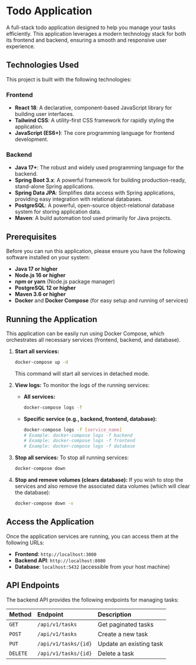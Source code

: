 # Todo Application

A full-stack todo application designed to help you manage your tasks efficiently. This application leverages a modern technology stack for both its frontend and backend, ensuring a smooth and responsive user experience.

## Technologies Used

This project is built with the following technologies:

### Frontend

* **React 18**: A declarative, component-based JavaScript library for building user interfaces.
* **Tailwind CSS**: A utility-first CSS framework for rapidly styling the application.
* **JavaScript (ES6+)**: The core programming language for frontend development.

### Backend

* **Java 17+**: The robust and widely used programming language for the backend.
* **Spring Boot 3.x**: A powerful framework for building production-ready, stand-alone Spring applications.
* **Spring Data JPA**: Simplifies data access with Spring applications, providing easy integration with relational databases.
* **PostgreSQL**: A powerful, open-source object-relational database system for storing application data.
* **Maven**: A build automation tool used primarily for Java projects.

## Prerequisites

Before you can run this application, please ensure you have the following software installed on your system:

* **Java 17 or higher**
* **Node.js 16 or higher**
* **npm or yarn** (Node.js package manager)
* **PostgreSQL 12 or higher**
* **Maven 3.6 or higher**
* **Docker** and **Docker Compose** (for easy setup and running of services)

## Running the Application

This application can be easily run using Docker Compose, which orchestrates all necessary services (frontend, backend, and database).

1.  **Start all services:**
    ```bash
    docker-compose up -d
    ```
    This command will start all services in detached mode.

2.  **View logs:**
    To monitor the logs of the running services:

    * **All services:**
        ```bash
        docker-compose logs -f
        ```
    * **Specific service (e.g., backend, frontend, database):**
        ```bash
        docker-compose logs -f [service_name]
        # Example: docker-compose logs -f backend
        # Example: docker-compose logs -f frontend
        # Example: docker-compose logs -f database
        ```

3.  **Stop all services:**
    To stop all running services:
    ```bash
    docker-compose down
    ```

4.  **Stop and remove volumes (clears database):**
    If you wish to stop the services and also remove the associated data volumes (which will clear the database):
    ```bash
    docker-compose down -v
    ```

## Access the Application

Once the application services are running, you can access them at the following URLs:

* **Frontend**: `http://localhost:3000`
* **Backend API**: `http://localhost:8080`
* **Database**: `localhost:5432` (accessible from your host machine)

## API Endpoints

The backend API provides the following endpoints for managing tasks:

| Method | Endpoint | Description |
| :----- | :------------------- | :---------------------- |
| `GET` | `/api/v1/tasks` | Get paginated tasks |
| `POST` | `/api/v1/tasks` | Create a new task |
| `PUT` | `/api/v1/tasks/{id}` | Update an existing task |
| `DELETE` | `/api/v1/tasks/{id}` | Delete a task |